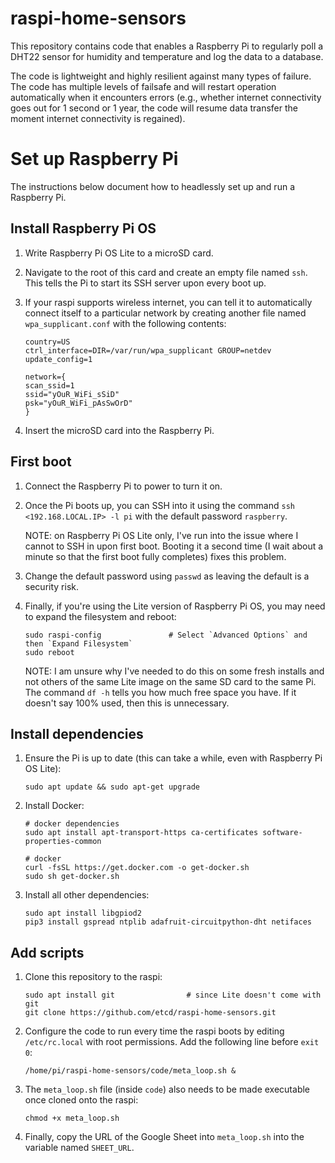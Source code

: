# raspi-home-sensors

This repository contains code that enables a Raspberry Pi to regularly poll a DHT22 sensor for humidity and temperature and log the data to a database.

The code is lightweight and highly resilient against many types of failure. The code has multiple levels of failsafe and will restart operation automatically when it encounters errors (e.g., whether internet connectivity goes out for 1 second or 1 year, the code will resume data transfer the moment internet connectivity is regained).

# Set up Raspberry Pi

The instructions below document how to headlessly set up and run a Raspberry Pi.

## Install Raspberry Pi OS

1. Write Raspberry Pi OS Lite to a microSD card.

2. Navigate to the root of this card and create an empty file named `ssh`. This tells the Pi to start its SSH server upon every boot up.

3. If your raspi supports wireless internet, you can tell it to automatically connect itself to a particular network by creating another file named `wpa_supplicant.conf` with the following contents:

    ```
    country=US
    ctrl_interface=DIR=/var/run/wpa_supplicant GROUP=netdev
    update_config=1

    network={
    scan_ssid=1
    ssid="yOuR_WiFi_sSiD"
    psk="yOuR_WiFi_pAsSwOrD"
    }
    ```

4. Insert the microSD card into the Raspberry Pi.

## First boot

1. Connect the Raspberry Pi to power to turn it on.

2. Once the Pi boots up, you can SSH into it using the command `ssh <192.168.LOCAL.IP> -l pi` with the default password `raspberry`.

    NOTE: on Raspberry Pi OS Lite only, I've run into the issue where I cannot to SSH in upon first boot. Booting it a second time (I wait about a minute so that the first boot fully completes) fixes this problem.

3. Change the default password using `passwd` as leaving the default is a security risk.

4. Finally, if you're using the Lite version of Raspberry Pi OS, you may need to expand the filesystem and reboot:

    ```
    sudo raspi-config               # Select `Advanced Options` and then `Expand Filesystem`
    sudo reboot
    ```
    
    NOTE: I am unsure why I've needed to do this on some fresh installs and not others of the same Lite image on the same SD card to the same Pi. The command `df -h` tells you how much free space you have. If it doesn't say 100% used, then this is unnecessary.

## Install dependencies

1. Ensure the Pi is up to date (this can take a while, even with Raspberry Pi OS Lite):

    ``` 
    sudo apt update && sudo apt-get upgrade
    ```

2. Install Docker:

    ```
    # docker dependencies
    sudo apt install apt-transport-https ca-certificates software-properties-common
    ```
    
    ```
    # docker
    curl -fsSL https://get.docker.com -o get-docker.sh
    sudo sh get-docker.sh
    ```

3. Install all other dependencies:
    ```
    sudo apt install libgpiod2
    pip3 install gspread ntplib adafruit-circuitpython-dht netifaces
    ```

## Add scripts

1. Clone this repository to the raspi:

    ```
    sudo apt install git                # since Lite doesn't come with git
    git clone https://github.com/etcd/raspi-home-sensors.git
    ```

2. Configure the code to run every time the raspi boots by editing `/etc/rc.local` with root permissions. Add the following line before `exit 0`:

    ```
    /home/pi/raspi-home-sensors/code/meta_loop.sh &
    ```

3. The `meta_loop.sh` file (inside `code`) also needs to be made executable once cloned onto the raspi:

    ```
    chmod +x meta_loop.sh
    ```

4. Finally, copy the URL of the Google Sheet into `meta_loop.sh` into the variable named `SHEET_URL`.
